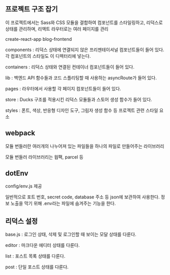 ## 프로젝트 구조 잡기

이 프로젝트에서는 Sass와 CSS 모듈을 결합하여 컴포넌트를 스타일링하고, 리덕스로 상태를 관리하며, 리액트 라우터로는 여러 페이지를 관리

create-react-app blog-frontend

components : 리덕스 상태에 연결되지 않은 프리젠테이셔널 컴포넌트들이 들어 있다. 각 컴포넌트의 스타일도 이 디렉터리에 넣는다.

containers : 리덕스 상태와 연결된 컨테이너 컴포넌트들이 들어 있다.

lib : 백엔드 API 함수들과 코드 스플리팅할 때 사용하는 asyncRoute가 들어 있다.

pages : 라우터에서 사용할 각 페이지 컴포넌트들이 들어 있다.

store : Ducks 구조를 적용시킨 리덕스 모듈들과 스토어 생성 함수가 들어 있다.

styles : 폰트, 색상, 반응형 디자인 도구, 그림자 생성 함수 등 프로젝트 관련 스타일 요소

## webpack

 모듈 번들러란 여러개의 나누어져 있는 파일들을 하나의 파일로 만들어주는 라이브러리

 모듈 번들러 라이브러리는 웝팩, parcel 등 


 ## dotEnv 

 config/env.js 제공

 일반적으로 포트 번호, secret code, database 주소 등 json에 보관하여 사용한다. 정보 노출을 막기 위해  .env라는 파일에 숨겨주는 기능을 한다.

 ## 리덕스 설정

 base.js : 로그인 상태, 삭제 및 로그인할 때 보이는 모달 상태를 다룬다.

 editor : 마크다운 에디터 상태를 다룬다.

 list : 포스트 목록 상태를 다룬다.

 post : 단일 포스트 상태를 다룬다.
 
